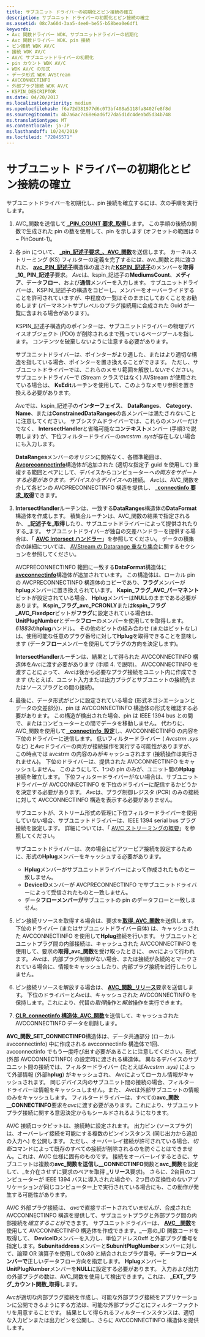 ```yaml
---
title: サブユニット ドライバーの初期化とピン接続の確立
description: サブユニット ドライバーの初期化とピン接続の確立
ms.assetid: 08c7a604-3aa5-4ee0-be55-b58bea0e6df1
keywords:
- Avc 関数ドライバー WDK、サブユニットドライバーの初期化
- Avc 関数ドライバー WDK、pin 接続
- ピン接続 WDK AV/C
- 接続 WDK AV/C
- AV/C サブユニットドライバーの初期化
- pin カウント WDK AV/C
- WDK AV/C の形式
- データ形式 WDK AVStream
- AVCCONNECTINFO
- 外部プラグ接続 WDK AV/C
- KSPIN_DESCRIPTOR
ms.date: 04/20/2017
ms.localizationpriority: medium
ms.openlocfilehash: f6a72d381977d6c073bf408a5118fa8402fe8f8d
ms.sourcegitcommit: 4b7a6ac7c68e6ad6f27da5d1dc4deabd5d34b748
ms.translationtype: MT
ms.contentlocale: ja-JP
ms.lasthandoff: 10/24/2019
ms.locfileid: "72845571"
---
```

# <a name="initializing-a-subunit-driver-and-establishing-pin-connections"></a>サブユニット ドライバーの初期化とピン接続の確立


サブユニットドライバーを初期化し、pin 接続を確立するには、次の手順を実行します。

1.  AVC\_関数を送信して[ **\_PIN\_COUNT 要求\_取得**](https://docs.microsoft.com/windows-hardware/drivers/stream/avc-function-get-pin-count)します。 この手順の後続の関数で生成された pin の数を使用して、pin を示します (オフセットの範囲は 0 ~ PinCount-1)。

2.  各 pin について、 [ **\_pin\_記述子要求\_、AVC\_関数**](https://docs.microsoft.com/windows-hardware/drivers/stream/avc-function-get-pin-descriptor)を送信します。 カーネルストリーミング (KS) フィルターの定義を完了するには、avc\_関数と共に渡された、 [**avc\_PIN\_記述子**](https://docs.microsoft.com/windows-hardware/drivers/ddi/avc/ns-avc-_avc_pin_descriptor)構造体の返された[**KSPIN\_記述子**](https://docs.microsoft.com/windows-hardware/drivers/ddi/ks/ns-ks-kspin_descriptor)のメンバーを**取得\_10_ PIN\_記述子**要求。 *Avc*は、kspin\_記述子の**MediumsCount**、**メディア**、データ**フロー**、および**通信**メンバーを入力します。 サブユニットドライバーは、KSPIN\_記述子の構造をコピーし、メンバーをオーバーライドすることを許可されていますが、中程度の一覧はそのままにしておくことをお勧めします (パーマネントサブレベルのプラグ接続用に合成された Guid が一覧に含まれる場合があります)。

    KSPIN\_記述子構造内のポインターは、サブユニットドライバーの物理デバイスオブジェクト (PDO) が削除されるまで残っているページプールを指します。 コンテンツを破棄しないように注意する必要があります。

    サブユニットドライバーは、ポインターがより適した、またはより適切な構造を指している場合、ポインターを置き換えることができます。 ただし、サブユニットドライバーでは、これらのメモリ範囲を解放しないでください。 サブユニットドライバーで (Stream クラスではなく) AVStream が使用されている場合は、 **KsEdit**ルーチンを使用して、このようなメモリ参照を置き換える必要があります。

    *Avc*では、kspin\_記述子の**インターフェイス**、 **DataRanges**、 **Category**、 **Name**、または**ConstrainedDataRanges**の各メンバーは満たさ*れない*ことに注意してください。 サブシステムドライバーでは、これらのメンバーだけでなく、 **IntersectHandler**と省略可能な**コンテキスト**メンバー (手順3で説明します) が、下位フィルタードライバーの*avcstrm .sys*が存在しない場合にも入力します。

    **DataRanges**メンバーのオリジンに関係なく、各標準範囲は、 [**Avcpreconnectinfo**](https://docs.microsoft.com/windows-hardware/drivers/ddi/avc/ns-avc-_avcpreconnectinfo)構造体が追加された (適切な指定子 guid を使用して) 重複する範囲とペアにして、デバイスからコンピューター*への両方をサポートする必要があります。デバイスからデバイスへ*の接続。 *Avc*は、AVC\_関数を介して各ピンの AVCPRECONNECTINFO 構造を提供し、 [ **\_connectinfo 要求\_取得**](https://docs.microsoft.com/windows-hardware/drivers/stream/avc-function-get-connectinfo)できます。

3.  **IntersectHandler**ルーチンは、一致する**DataRanges**構造体の**DataFormat**構造体を作成します。 積集合ルーチンは、AVC\_関数の結果で指定されるか、 **\_記述子を\_取得**したり、サブユニットドライバーによって提供されたりする\_ます。 サブユニットドライバーが独自の交差ハンドラーを提供する場合は、「 [**AV/C Intersect ハンドラー**](https://docs.microsoft.com/windows-hardware/drivers/ddi/avc/nc-avc-pfnavcintersecthandler)」を参照してください。 データの積集合の詳細については、 [AVStream の Datarange 重なり集合](data-range-intersections-in-avstream.md)に関するセクションを参照してください。

    AVCPRECONNECTINFO 範囲に一致する**DataFormat**構造体に[**avcconnectinfo**](https://docs.microsoft.com/windows-hardware/drivers/ddi/avc/ns-avc-_avcconnectinfo)構造体が追加されています。 この構造体は、ローカル pin の AVCPRECONNECTINFO 構造体のコピーであり、**フラグ**メンバーが**hplug**メンバーに置き換えられています。 **Kspin\_フラグ\_AVC\_パーマネント**ビットが設定されている場合、 **Hplug**メンバーは**NULL**のままである必要があります。 **Kspin\_フラグ\_avc\_PCRONLY**または**kspin\_フラグ\_AVC\_Fixedpcr**ビットが**フラグ**に設定されている場合は、 **UnitPlugNumber**とデータ**フロー**のメンバーを使用してを取得します。*61883*の**hplug**ハンドル。 その他のビットの組み合わせ (またはビットなし) は、使用可能な任意のプラグ番号に対して**Hplug**を取得できることを意味します (データ**フロー**メンバーを使用してプラグの方向を決定します)。

    **IntersectHandler**ルーチンは、結果として得られた AVCCONNECTINFO 構造体を*Avc*に渡す必要があります (手順 4. で説明)。 AVCCONNECTINFO を渡すことによって、 *Avc*は後から必要なプラグ接続をユニット内に作成できます (たとえば、ユニット入力または出力プラグとサブユニットの接続先またはソースプラグとの間の接続)。

4.  最後に、データ形式がピンに設定されている場合 (形式ネゴシエーションとデータの交差部分)、pin は AVCCONNECTINFO 構造体の形式を確認する必要があります。 この構造が検出された場合、pin は IEEE 1394 bus との間で、またはコンピューターとの間でデータを移動しません。 代わりに、AVC\_関数を使用して[ **\_connectinfo\_設定**](https://docs.microsoft.com/windows-hardware/drivers/stream/avc-function-set-connectinfo)し、AVCCONNECTINFO の内容を下位のドライバーに送信します。 低いフィルタードライバー ( *Avcstrm .sys*など) と*Avc*ドライバーの両方が接続操作を実行する可能性がありますが、この時点では avcstrm の内容のみがキャッシュされます (接続操作は実行されません)。 下位のドライバーは、提供された AVCCONNECTINFO をキャッシュしません。 このようにして、1つの pin のみが、ユニット間の**Hplug**接続を確立します。 下位フィルタードライバーがない場合は、サブユニットドライバーが AVCCONNECTINFO を下位のドライバーに配信するかどうかを決定する必要があります。 *Avc*は、プラグ制御レジスタ (PCR) のみの接続に対して AVCCONNECTINFO 構造を表示する必要がありません。

    サブユニットが、ストリーム形式の管理に下位フィルタードライバーを使用していない場合、サブユニットドライバーは、IEEE 1394 serial bus プラグ接続を設定します。 詳細については、「 [AV/C ストリーミングの概要](av-c-streaming-overview.md)」を参照してください。

    サブユニットドライバーは、次の場合にピアツーピア接続を設定するために、形式の**Hplug**メンバーをキャッシュする必要があります。

    -   **Hplug**メンバーがサブユニットドライバーによって作成されたものと一致しません。
    -   **DeviceID**メンバーが AVCPRECONNECTINFO でサブユニットドライバーによって受信されたものと一致しません。
    -   データ**フローメンバーが**サブユニットの pin のデータフローと一致しません。

5.  ピン接続リソースを取得する場合は、要求を[**取得\_AVC\_関数**](https://docs.microsoft.com/windows-hardware/drivers/stream/avc-function-acquire)を送信します。 下位のドライバー (またはサブユニットドライバー自体) は、キャッシュされた AVCCONNECTINFO を使用して**Hplug**接続を行います。 サブユニットとユニットプラグ間の内部接続は、キャッシュされた AVCCONNECTINFO を使用して、要求の**取得\_avc\_関数**を受け取ったときに、 *avc*によって行われます。 *Avc*は、内部プラグ制御がない場合、または接続が永続的とマークされている場合に、情報をキャッシュしたり、内部プラグ接続を試行したりしません。

6.  ピン接続リソースを解放する場合は、 [**AVC\_関数\_リリース**](https://docs.microsoft.com/windows-hardware/drivers/stream/avc-function-release)要求を送信します。 下位のドライバーと*Avc*は、キャッシュされた AVCCONNECTINFO を保持します。これにより、代替の*取得*操作と*解放*操作を実行できます。

7.  [**CLR\_connectinfo 構造体\_AVC\_関数**](https://docs.microsoft.com/windows-hardware/drivers/stream/avc-function-clr-connectinfo)を送信して、キャッシュされた AVCCONNECTINFO データを削除します。

**AVC\_関数\_SET\_CONNECTINFO**構造体は、データ共通部分 (ローカル avcconnectinfo) 中に作成される avcconnectinfo 構造体で1回、avcconnectinfo でもう一度呼び出す必要があることに注意してください。形式 (外部 AVCCONNECTINFO) の設定時に渡される構造体。 異なるデバイスのサブユニット間の接続では、フィルタードライバー (たとえば*Avcstrm .sys)* によって外部情報 (外部**hplug**) がキャッシュされ、 *Avc*によってローカル情報がキャッシュされます。 同じデバイス内のサブユニット間の接続の場合、フィルタードライバーは情報をキャッシュしません。また、 *Avc*は外部サブユニットの情報のみをキャッシュします。 フィルタードライバーは、すべての**avc\_関数\_\_CONNECTINFO**要求を*avc*に渡す必要があります。これにより、サブユニットプラグ接続に関する意思決定からもシールドされるようになります。

AV/C 接続ロックビットは、接続時に設定されます。 出力ピン (ソースプラグ) は、オーバーレイ接続を可能にする複数のピンインスタンス (同じ出力から追加の入力へ) を公開します。 ただし、オーバーレイ接続が許可されている場合、*切断*コマンドによって既存のすべての接続が削除されるのを防ぐことはできません。これは、AV/C 仕様に固有のものです。 接続をオーバーレイするときに、サブユニットは複数の**avc\_関数を送信し\_\_CONNECTINFO**関数と**avc\_関数**を設定して、\_を介在させずに要求のペアを取得 **\_リリース**要求)。 さらに、2台目のコンピューターが IEEE 1394 バスに導入された場合や、2つ目の互換性のないアプリケーションが同じコンピューター上で実行されている場合にも、この動作が発生する可能性があります。

AV/C 外部プラグ接続は、 *avc*で直接サポートされていませんが、合成された AVCCONNECTINFO 構造を提供して、サブユニットプラグと外部プラグ間の内部接続を*確立すること*ができます。 サブユニットドライバーは、 [**AVC\_\_関数**](https://docs.microsoft.com/windows-hardware/drivers/stream/avc-function-get-unique-id)を使用して AVCCONNECTINFO 構造体を作成できます。\_一意の\_ID 関数コードを取得して、 **DeviceID**メンバーを入力し、単位アドレス0xff と外部プラグ番号を指定します。**Subunitaddress**メンバーと**SubunitPlugNumber**メンバーに対して、論理 OR 演算子を使用して0x80 と結合されたプラグ番号。データ**フローメンバーで**正しいデータフロー方向を指定します。 **Hplug**メンバーと**UnitPlugNumber**メンバーを**NULL**に設定する必要があります。 入力および出力の外部プラグの数は、AVC\_関数を使用して検出できます。これは、 **\_EXT\_プラグ\_カウント関数\_取得**します。

*Avc*が適切な内部プラグ接続を作成し、可能な外部プラグ接続をアプリケーションに公開できるようにする方法は、可能な外部プラグごとにフィルターファクトリを用意することです。 結果として得られるフィルターインスタンスは、適切な入力ピンまたは出力ピンを公開し、さらに AVCCONNECTINFO 構造体を提供します。

 

 




